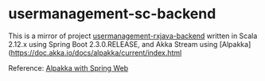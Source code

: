 # usermanagement-sc-backend

This is a mirror of project [usermanagement-rxjava-backend](https://github.com/rkanniah/usermanagement-rxjava-backend) written in Scala 2.12.x using Spring Boot 2.3.0.RELEASE, and Akka Stream using [Alpakka](https://doc.akka.io/docs/alpakka/current/index.html

Reference:
[Alpakka with Spring Web](https://doc.akka.io/docs/alpakka/current/spring-web.html)
